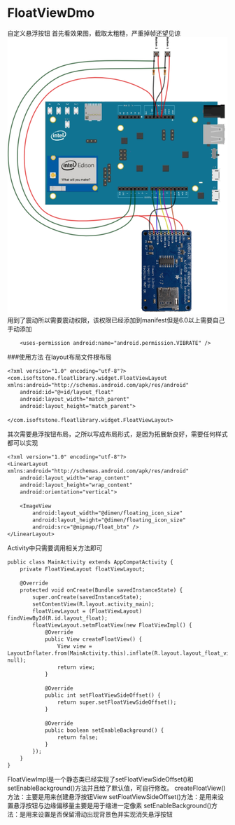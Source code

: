 # FloatViewDmo
自定义悬浮按钮
首先看效果图，截取太粗糙，严重掉帧还望见谅
![image](https://github.com/18337129968/IOTDemo/blob/master/photo/sample_schematics.png)<br>
用到了震动所以需要震动权限，该权限已经添加到manifest但是6.0以上需要自己手动添加
```
    <uses-permission android:name="android.permission.VIBRATE" />
```
###使用方法
在layout布局文件根布局
```
<?xml version="1.0" encoding="utf-8"?>
<com.isoftstone.floatlibrary.widget.FloatViewLayout xmlns:android="http://schemas.android.com/apk/res/android"
    android:id="@+id/layout_float"
    android:layout_width="match_parent"
    android:layout_height="match_parent">

</com.isoftstone.floatlibrary.widget.FloatViewLayout>
```
其次需要悬浮按钮布局，之所以写成布局形式，是因为拓展新良好，需要任何样式都可以实现
```
<?xml version="1.0" encoding="utf-8"?>
<LinearLayout xmlns:android="http://schemas.android.com/apk/res/android"
    android:layout_width="wrap_content"
    android:layout_height="wrap_content"
    android:orientation="vertical">

    <ImageView
        android:layout_width="@dimen/floating_icon_size"
        android:layout_height="@dimen/floating_icon_size"
        android:src="@mipmap/float_btn" />
</LinearLayout>
```
Activity中只需要调用相关方法即可
```
public class MainActivity extends AppCompatActivity {
    private FloatViewLayout floatViewLayout;

    @Override
    protected void onCreate(Bundle savedInstanceState) {
        super.onCreate(savedInstanceState);
        setContentView(R.layout.activity_main);
        floatViewLayout = (FloatViewLayout) findViewById(R.id.layout_float);
        floatViewLayout.setmFloatView(new FloatViewImpl() {
            @Override
            public View createFloatView() {
                View view = LayoutInflater.from(MainActivity.this).inflate(R.layout.layout_float_view, null);
                return view;
            }

            @Override
            public int setFloatViewSideOffset() {
                return super.setFloatViewSideOffset();
            }

            @Override
            public boolean setEnableBackground() {
                return false;
            }
        });
    }
}
```
FloatViewImpl是一个静态类已经实现了setFloatViewSideOffset()和setEnableBackground()方法并且给了默认值，可自行修改。
createFloatView()方法：主要是用来创建悬浮按钮View
setFloatViewSideOffset()方法：是用来设置悬浮按钮与边缘偏移量主要是用于缩进一定像素
setEnableBackground()方法：是用来设置是否保留滑动出现背景色并实现消失悬浮按钮
